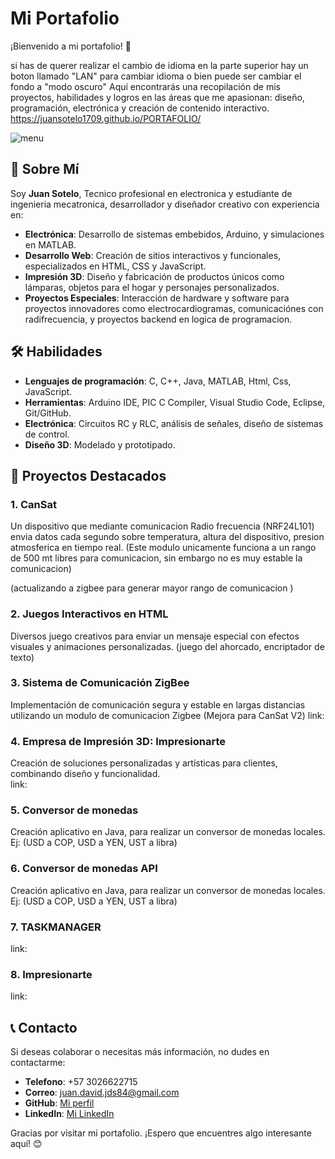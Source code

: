 # Mi Portafolio

¡Bienvenido a mi portafolio! 🌟

si has de querer realizar el cambio de idioma en la parte superior hay un boton llamado "LAN"
para cambiar idioma
o bien puede ser cambiar el fondo a "modo oscuro" 
Aquí encontrarás una recopilación de mis proyectos, habilidades y logros en las áreas que me apasionan: diseño, programación, electrónica y creación de contenido interactivo.
https://juansotelo1709.github.io/PORTAFOLIO/

![menu](https://github.com/user-attachments/assets/8d958a32-c91a-401b-ae3c-65f11a98ec3e)


## 🚀 Sobre Mí
Soy **Juan Sotelo**, Tecnico profesional en electronica y estudiante de ingenieria mecatronica, desarrollador y diseñador creativo con experiencia en:  

- **Electrónica**: Desarrollo de sistemas embebidos, Arduino, y simulaciones en MATLAB.  
- **Desarrollo Web**: Creación de sitios interactivos y funcionales, especializados en HTML, CSS y JavaScript.  
- **Impresión 3D**: Diseño y fabricación de productos únicos como lámparas, objetos para el hogar y personajes personalizados.  
- **Proyectos Especiales**: Interacción de hardware y software para proyectos innovadores como electrocardiogramas, comunicaciónes con radifrecuencia, y proyectos backend en logica de programacion.  

## 🛠️ Habilidades
- **Lenguajes de programación**: C, C++, Java, MATLAB, Html, Css, JavaScript.  
- **Herramientas**: Arduino IDE, PIC C Compiler, Visual Studio Code,  Eclipse, Git/GitHub.  
- **Electrónica**: Circuitos RC y RLC, análisis de señales, diseño de sistemas de control.  
- **Diseño 3D**: Modelado y prototipado.  

## 📂 Proyectos Destacados  
### 1. **CanSat**  
Un dispositivo que mediante comunicacion Radio frecuencia (NRF24L101)  envia datos cada segundo sobre temperatura, altura del dispositivo, presion atmosferica en tiempo real. (Este modulo unicamente funciona a un rango de 500 mt libres para comunicacion, sin embargo no es muy estable la comunicacion)

(actualizando a zigbee para generar mayor rango de comunicacion
)

### 2. **Juegos Interactivos en HTML**
Diversos juego creativos para enviar un mensaje especial con efectos visuales y animaciones personalizadas. (juego del ahorcado, encriptador de texto)

### 3. **Sistema de Comunicación ZigBee**
Implementación de comunicación segura y estable en largas distancias utilizando un modulo de comunicacion Zigbee (Mejora para CanSat V2)
link:

### 4. **Empresa de Impresión 3D: Impresionarte**  
Creación de soluciones personalizadas y artísticas para clientes, combinando diseño y funcionalidad.  
link:

### 5. **Conversor de monedas**  
Creación aplicativo en Java, para realizar un conversor de monedas locales.
Ej: (USD a COP, USD a YEN, UST a libra) 


### 6. **Conversor de monedas API** 
Creación aplicativo en Java, para realizar un conversor de monedas locales.
Ej: (USD a COP, USD a YEN, UST a libra) 


### 7. **TASKMANAGER**
link: 

### 8. **Impresionarte**
link:


## 📞 Contacto  
Si deseas colaborar o necesitas más información, no dudes en contactarme:  
- **Telefono**: +57 3026622715
- **Correo**: [juan.david.jds84@gmail.com](mailto:juan.david.jds84@gmail.com)  
- **GitHub**: [Mi perfil](https://github.com/JUANSOTELO1709)  
- **LinkedIn**: [Mi LinkedIn](https://www.linkedin.com/in/juan-david-sotelo-rozo-4b4a1222b/)

Gracias por visitar mi portafolio. ¡Espero que encuentres algo interesante aquí! 😊  
